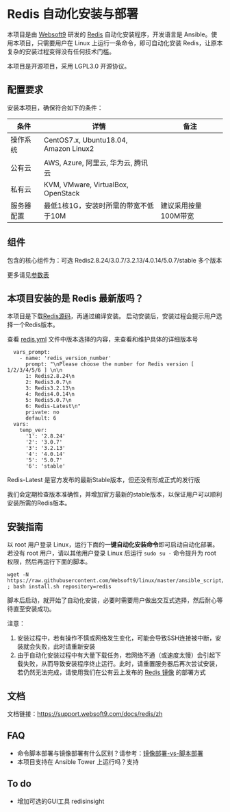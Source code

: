 
# Redis 自动化安装与部署

本项目是由 [Websoft9](https://www.websoft9.com) 研发的 [Redis](https://redis.io/) 自动化安装程序，开发语言是 Ansible。使用本项目，只需要用户在 Linux 上运行一条命令，即可自动化安装 Redis，让原本复杂的安装过程变得没有任何技术门槛。  

本项目是开源项目，采用 LGPL3.0 开源协议。

## 配置要求

安装本项目，确保符合如下的条件：

| 条件       | 详情       | 备注  |
| ------------ | ------------ | ----- |
| 操作系统       | CentOS7.x, Ubuntu18.04, Amazon Linux2       |    |
| 公有云| AWS, Azure, 阿里云, 华为云, 腾讯云 |  |
| 私有云|  KVM, VMware, VirtualBox, OpenStack |  |
| 服务器配置 | 最低1核1G，安装时所需的带宽不低于10M |  建议采用按量100M带宽 |

## 组件

包含的核心组件为：可选 Redis2.8.24/3.0.7/3.2.13/4.0.14/5.0.7/stable 多个版本

更多请见[参数表](/docs/zh/stack-components.md)

## 本项目安装的是 Redis 最新版吗？

本项目是下载[Redis源码](http://download.redis.io/releases/)，再通过编译安装。 启动安装后，安装过程会提示用户选择一个Redis版本。

查看 [redis.yml](/redis.yml) 文件中版本选择的内容，来查看和维护具体的详细版本号

```
  vars_prompt:
    - name: 'redis_version_number'
      prompt: "\nPlease choose the number for Redis version [ 1/2/3/4/5/6 ] \n\n
      1: Redis2.8.24\n
      2: Redis3.0.7\n
      3: Redis3.2.13\n
      4: Redis4.0.14\n
      5: Redis5.0.7\n
      6: Redis-Latest\n"
      private: no
      default: 6
  vars:
    temp_ver:
      '1': '2.8.24'
      '2': '3.0.7'
      '3': '3.2.13'
      '4': '4.0.14'
      '5': '5.0.7'
      '6': 'stable'
```

Redis-Latest 是官方发布的最新Stable版本，但还没有形成正式的发行版  

我们会定期检查版本准确性，并增加官方最新的stable版本，以保证用户可以顺利安装所需的Redis版本。

## 安装指南

以 root 用户登录 Linux，运行下面的**一键自动化安装命令**即可启动自动化部署。若没有 root 用户，请以其他用户登录 Linux 后运行 `sudo su -` 命令提升为 root 权限，然后再运行下面的脚本。

```
wget -N https://raw.githubusercontent.com/Websoft9/linux/master/ansible_script/install.sh ; bash install.sh repository=redis
```

脚本后启动，就开始了自动化安装，必要时需要用户做出交互式选择，然后耐心等待直至安装成功。

注意：  

1. 安装过程中，若有操作不慎或网络发生变化，可能会导致SSH连接被中断，安装就会失败，此时请重新安装
2. 由于自动化安装过程中有大量下载任务，若网络不通（或速度太慢）会引起下载失败，从而导致安装程序终止运行。此时，请重置服务器后再次尝试安装，若仍然无法完成，请使用我们在公有云上发布的 [Redis 镜像](https://apps.websoft9.com/redis) 的部署方式


## 文档

文档链接：https://support.websoft9.com/docs/redis/zh

## FAQ

- 命令脚本部署与镜像部署有什么区别？请参考：[镜像部署-vs-脚本部署](https://support.websoft9.com/docs/faq/zh/bz-product.html#镜像部署-vs-脚本部署)
- 本项目支持在 Ansible Tower 上运行吗？支持

## To do

* 增加可选的GUI工具 redisinsight
